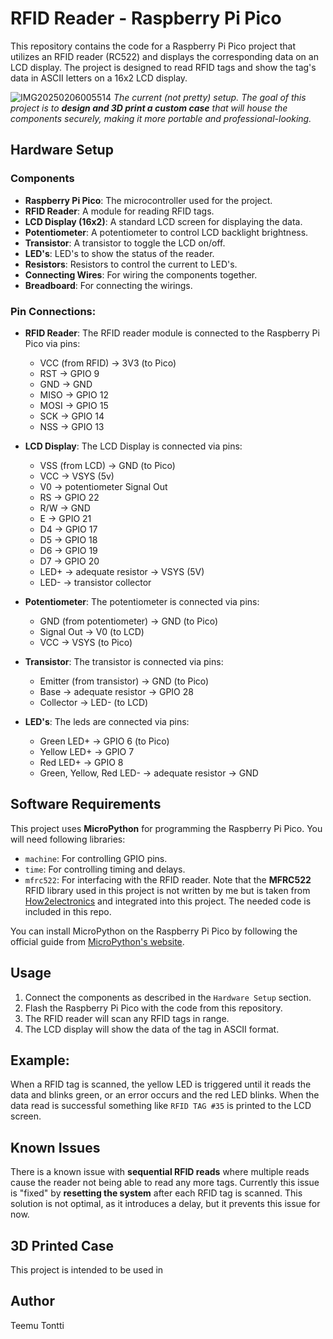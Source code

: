 # RFID Reader - Raspberry Pi Pico

This repository contains the code for a Raspberry Pi Pico project that utilizes an RFID reader (RC522) and displays the corresponding data on an LCD display. The project is designed to read RFID tags and show the tag's data in ASCII letters on a 16x2 LCD display.

![IMG20250206005514](https://github.com/user-attachments/assets/338e595d-b9d7-451e-88a1-fe2f7cfb9f18)
*The current (not pretty) setup. The goal of this project is to **design and 3D print a custom case** that will house the components securely, making it more portable and professional-looking.*

## Hardware Setup

### Components
- **Raspberry Pi Pico**: The microcontroller used for the project.
- **RFID Reader**: A module for reading RFID tags.
- **LCD Display (16x2)**: A standard LCD screen for displaying the data.
- **Potentiometer**: A potentiometer to control LCD backlight brightness.
- **Transistor**: A transistor to toggle the LCD on/off.
- **LED's**: LED's to show the status of the reader.
- **Resistors**: Resistors to control the current to LED's.
- **Connecting Wires**: For wiring the components together.
- **Breadboard**: For connecting the wirings.

### Pin Connections:
- **RFID Reader**: The RFID reader module is connected to the Raspberry Pi Pico via pins:
  - VCC (from RFID) -> 3V3 (to Pico)
  - RST -> GPIO 9
  - GND -> GND
  - MISO -> GPIO 12
  - MOSI -> GPIO 15
  - SCK -> GPIO 14
  - NSS -> GPIO 13

- **LCD Display**: The LCD Display is connected via pins:
  - VSS (from LCD) -> GND (to Pico)
  - VCC -> VSYS (5v)
  - V0 -> potentiometer Signal Out
  - RS -> GPIO 22
  - R/W -> GND
  - E -> GPIO 21
  - D4 -> GPIO 17
  - D5 -> GPIO 18
  - D6 -> GPIO 19
  - D7 -> GPIO 20
  - LED+ -> adequate resistor -> VSYS (5V)
  - LED- -> transistor collector
 
- **Potentiometer**: The potentiometer is connected via pins:
  - GND (from potentiometer) -> GND (to Pico)
  - Signal Out -> V0 (to LCD)
  - VCC -> VSYS (to Pico)

- **Transistor**: The transistor is connected via pins:
  - Emitter (from transistor) -> GND (to Pico)
  - Base -> adequate resistor -> GPIO 28
  - Collector -> LED- (to LCD)
 
- **LED's**: The leds are connected via pins:
  - Green LED+ -> GPIO 6 (to Pico)
  - Yellow LED+ -> GPIO 7
  - Red LED+ -> GPIO 8
  - Green, Yellow, Red LED- -> adequate resistor -> GND

## Software Requirements

This project uses **MicroPython** for programming the Raspberry Pi Pico. You will need following libraries:
- `machine`: For controlling GPIO pins.
- `time`: For controlling timing and delays.
- `mfrc522`: For interfacing with the RFID reader. Note that the **MFRC522** RFID library used in this project is not written by me but is taken from [How2electronics](https://how2electronics.com/using-rc522-rfid-reader-module-with-raspberry-pi-pico/) and integrated into this project. The needed code is included in this repo.

You can install MicroPython on the Raspberry Pi Pico by following the official guide from [MicroPython's website](https://micropython.org/).

## Usage

1. Connect the components as described in the `Hardware Setup` section.
2. Flash the Raspberry Pi Pico with the code from this repository.
3. The RFID reader will scan any RFID tags in range.
4. The LCD display will show the data of the tag in ASCII format.

## Example:

When a RFID tag is scanned, the yellow LED is triggered until it reads the data and blinks green, or an error occurs and the red LED blinks. When the data read is successful something like `RFID TAG #35` is printed to the LCD screen.

## Known Issues

There is a known issue with **sequential RFID reads** where multiple reads cause the reader not being able to read any more tags. Currently this issue is "fixed" by **resetting the system** after each RFID tag is scanned. This solution is not optimal, as it introduces a delay, but it prevents this issue for now.

## 3D Printed Case

This project is intended to be used in

## Author

Teemu Tontti
 
